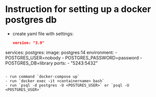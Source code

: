 # Instruction for setting up a docker postgres db

- create yaml file with settings: 


  ```json
  version: "3.9"
services:
  postgres:
    image: postgres:14
    environment:
      - POSTGRES_USER=nobody
      - POSTGRES_PASSWORD=password
      - POSTGRES_DB=library
    ports:
      - "5243:5432"
  ```

- run command `docker-compose up`
- run `docker exec -it <containername> bash`
- run `psql -d postgres -U <POSTGRES_USER>` or `psql -U <POSTGRES_USER>`

